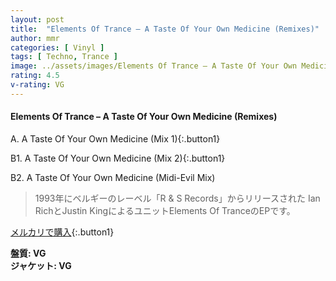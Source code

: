 ```yaml
---
layout: post
title:  "Elements Of Trance – A Taste Of Your Own Medicine (Remixes)"
author: mmr
categories: [ Vinyl ]
tags: [ Techno, Trance ]
image: ../assets/images/Elements Of Trance – A Taste Of Your Own Medicine (Remixes).jpg
rating: 4.5
v-rating: VG
---
```


#### Elements Of Trance – A Taste Of Your Own Medicine (Remixes)

A.  A Taste Of Your Own Medicine (Mix 1){:.button1}

B1. A Taste Of Your Own Medicine (Mix 2){:.button1}

B2. A Taste Of Your Own Medicine (Midi-Evil Mix)

> 1993年にベルギーのレーベル「R & S Records」からリリースされた	Ian RichとJustin KingによるユニットElements Of TranceのEPです。


[メルカリで購入](https://jp.mercari.com/item/m76921480559){:.button1}

<div class="mt-4 mb-4 d-flex align-items-center">
<strong class="mr-1">盤質: VG</strong>
</div>
<div class="mt-4 mb-4 d-flex align-items-center">
<strong class="mr-1">ジャケット: VG</strong>
</div>
